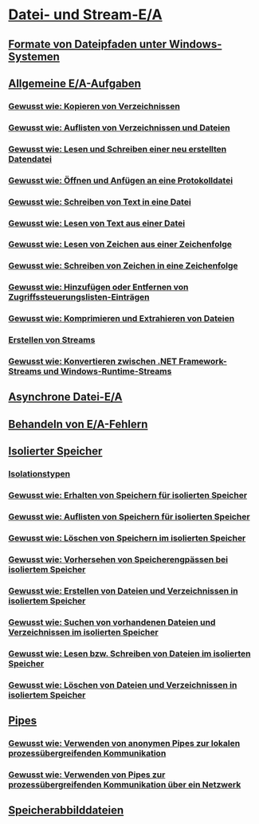 # [Datei- und Stream-E/A](index.md)
## [Formate von Dateipfaden unter Windows-Systemen](file-path-formats.md)
## [Allgemeine E/A-Aufgaben](common-i-o-tasks.md)
### [Gewusst wie: Kopieren von Verzeichnissen](how-to-copy-directories.md)
### [Gewusst wie: Auflisten von Verzeichnissen und Dateien](how-to-enumerate-directories-and-files.md)
### [Gewusst wie: Lesen und Schreiben einer neu erstellten Datendatei](how-to-read-and-write-to-a-newly-created-data-file.md)
### [Gewusst wie: Öffnen und Anfügen an eine Protokolldatei](how-to-open-and-append-to-a-log-file.md)
### [Gewusst wie: Schreiben von Text in eine Datei](how-to-write-text-to-a-file.md)
### [Gewusst wie: Lesen von Text aus einer Datei](how-to-read-text-from-a-file.md)
### [Gewusst wie: Lesen von Zeichen aus einer Zeichenfolge](how-to-read-characters-from-a-string.md)
### [Gewusst wie: Schreiben von Zeichen in eine Zeichenfolge](how-to-write-characters-to-a-string.md)
### [Gewusst wie: Hinzufügen oder Entfernen von Zugriffssteuerungslisten-Einträgen](how-to-add-or-remove-access-control-list-entries.md)
### [Gewusst wie: Komprimieren und Extrahieren von Dateien](how-to-compress-and-extract-files.md)
### [Erstellen von Streams](composing-streams.md)
### [Gewusst wie: Konvertieren zwischen .NET Framework-Streams und Windows-Runtime-Streams](how-to-convert-between-dotnet-streams-and-winrt-streams.md)
## [Asynchrone Datei-E/A](asynchronous-file-i-o.md)
## [Behandeln von E/A-Fehlern](handling-io-errors.md)
## [Isolierter Speicher](isolated-storage.md)
### [Isolationstypen](types-of-isolation.md)
### [Gewusst wie: Erhalten von Speichern für isolierten Speicher](how-to-obtain-stores-for-isolated-storage.md)
### [Gewusst wie: Auflisten von Speichern für isolierten Speicher](how-to-enumerate-stores-for-isolated-storage.md)
### [Gewusst wie: Löschen von Speichern im isolierten Speicher](how-to-delete-stores-in-isolated-storage.md)
### [Gewusst wie: Vorhersehen von Speicherengpässen bei isoliertem Speicher](how-to-anticipate-out-of-space-conditions-with-isolated-storage.md)
### [Gewusst wie: Erstellen von Dateien und Verzeichnissen in isoliertem Speicher](how-to-create-files-and-directories-in-isolated-storage.md)
### [Gewusst wie: Suchen von vorhandenen Dateien und Verzeichnissen im isolierten Speicher](how-to-find-existing-files-and-directories-in-isolated-storage.md)
### [Gewusst wie: Lesen bzw. Schreiben von Dateien im isolierten Speicher](how-to-read-and-write-to-files-in-isolated-storage.md)
### [Gewusst wie: Löschen von Dateien und Verzeichnissen in isoliertem Speicher](how-to-delete-files-and-directories-in-isolated-storage.md)
## [Pipes](pipe-operations.md)
### [Gewusst wie: Verwenden von anonymen Pipes zur lokalen prozessübergreifenden Kommunikation](how-to-use-anonymous-pipes-for-local-interprocess-communication.md)
### [Gewusst wie: Verwenden von Pipes zur prozessübergreifenden Kommunikation über ein Netzwerk](how-to-use-named-pipes-for-network-interprocess-communication.md)
## [Speicherabbilddateien](memory-mapped-files.md)
